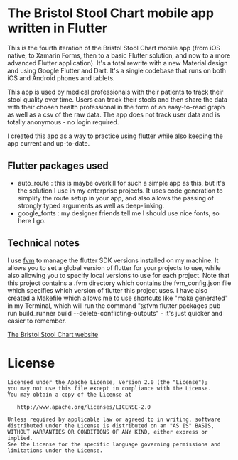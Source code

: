 # The Bristol Stool Chart mobile app written in Flutter
This is the fourth iteration of the Bristol Stool Chart mobile app (from iOS native, to Xamarin Forms, then to a basic Flutter solution, and now to a more advanced Flutter application). It's a total rewrite with a new Material design and using Google Flutter and Dart. It's a single codebase that runs on both iOS and Android phones and tablets.

This app is used by medical professionals with their patients to track their stool quality over time. Users can track their stools and then share the data with their chosen health professional in the form of an easy-to-read graph as well as a csv of the raw data. The app does not track user data and is totally anonymous - no login required.

I created this app as a way to practice using flutter while also keeping the app current and up-to-date. 

## Flutter packages used

* auto_route : this is maybe overkill for such a simple app as this, but it's the solution I use in my enterprise projects. It uses code generation to simplify the route setup in your app, and also allows 
the passing of strongly typed arguments as well as deep-linking.
* google_fonts : my designer friends tell me I should use nice fonts, so here I go.

## Technical notes

I use [fvm](https://fvm.app) to manage the flutter SDK versions installed on my machine. It allows you to set a global version of flutter for your projects to use, while also allowing you to specify local versions to use for each 
project. Note that this project contains a .fvm directory which contains the fvm_config.json file which specifies which version of flutter this project uses.
I have also created a Makefile which allows me to use shortcuts like "make generated" in my Terminal, which will run the command "@fvm flutter packages pub run build_runner build --delete-conflicting-outputs" - it's just quicker
and easier to remember.


[The Bristol Stool Chart website](https://bristolstoolchart.net)

# License

```
Licensed under the Apache License, Version 2.0 (the "License");
you may not use this file except in compliance with the License.
You may obtain a copy of the License at

   http://www.apache.org/licenses/LICENSE-2.0

Unless required by applicable law or agreed to in writing, software
distributed under the License is distributed on an "AS IS" BASIS,
WITHOUT WARRANTIES OR CONDITIONS OF ANY KIND, either express or implied.
See the License for the specific language governing permissions and
limitations under the License.
```
